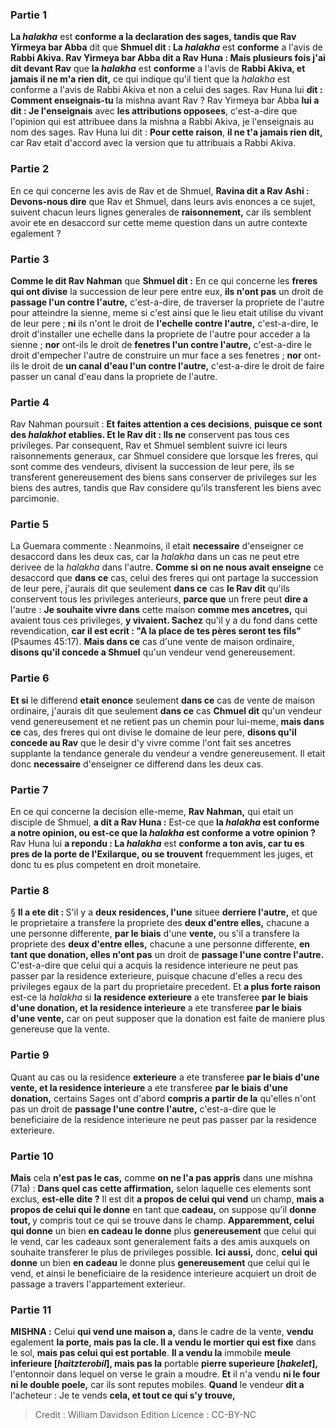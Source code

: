 
### Partie 1
<b>La <i>halakha</i></b> est <b>conforme a la declaration des sages, tandis que Rav Yirmeya bar Abba</b> dit que <b>Shmuel dit : La <i>halakha</i></b> est <b>conforme</b> a l'avis de <b>Rabbi Akiva. Rav Yirmeya bar Abba dit a Rav Huna : Mais plusieurs fois j'ai dit devant Rav</b> que <b>la <i>halakha</i></b> est <b>conforme</b> a l'avis de <b>Rabbi Akiva, et jamais il ne m'a rien dit,</b> ce qui indique qu'il tient que la <i>halakha</i> est conforme a l'avis de Rabbi Akiva et non a celui des sages. Rav Huna lui <b>dit : Comment enseignais-tu</b> la mishna avant Rav ? Rav Yirmeya bar Abba <b>lui a dit : Je l'enseignais</b> avec <b>les attributions opposees</b>, c'est-a-dire que l'opinion qui est attribuee dans la mishna a Rabbi Akiva, je l'enseignais au nom des sages. Rav Huna lui dit : <b>Pour cette raison</b>, <b>il ne t'a jamais rien dit,</b> car Rav etait d'accord avec la version que tu attribuais a Rabbi Akiva.

### Partie 2
En ce qui concerne les avis de Rav et de Shmuel, <b>Ravina dit a Rav Ashi : Devons-nous dire</b> que Rav et Shmuel, dans leurs avis enonces a ce sujet, suivent chacun leurs lignes generales de <b>raisonnement,</b> car ils semblent avoir ete en desaccord sur cette meme question dans un autre contexte egalement ?

### Partie 3
<b>Comme le dit Rav Nahman</b> que <b>Shmuel dit :</b> En ce qui concerne les <b>freres qui ont divise</b> la succession de leur pere entre eux, <b>ils n'ont pas</b> un droit de <b>passage l'un contre l'autre,</b> c'est-a-dire, de traverser la propriete de l'autre pour atteindre la sienne, meme si c'est ainsi que le lieu etait utilise du vivant de leur pere ; <b>ni</b> ils n'ont le droit de <b>l'echelle contre l'autre,</b> c'est-a-dire, le droit d'installer une echelle dans la propriete de l'autre pour acceder a la sienne ; <b>nor</b> ont-ils le droit de <b>fenetres l'un contre l'autre,</b> c'est-a-dire le droit d'empecher l'autre de construire un mur face a ses fenetres ; <b>nor</b> ont-ils le droit de <b>un canal d'eau l'un contre l'autre,</b> c'est-a-dire le droit de faire passer un canal d'eau dans la propriete de l'autre.

### Partie 4
Rav Nahman poursuit : <b>Et faites attention a ces decisions</b>, <b>puisque ce sont des <i>halakhot</i> etablies. Et le Rav dit : Ils ne</b> conservent pas tous ces privileges. Par consequent, Rav et Shmuel semblent suivre ici leurs raisonnements generaux, car Shmuel considere que lorsque les freres, qui sont comme des vendeurs, divisent la succession de leur pere, ils se transferent genereusement des biens sans conserver de privileges sur les biens des autres, tandis que Rav considere qu'ils transferent les biens avec parcimonie.

### Partie 5
La Guemara commente : Neanmoins, il etait <b>necessaire</b> d'enseigner ce desaccord dans les deux cas, car la <i>halakha</i> dans un cas ne peut etre derivee de la <i>halakha</i> dans l'autre. <b>Comme si on ne nous avait enseigne</b> ce desaccord que <b>dans ce</b> cas, celui des freres qui ont partage la succession de leur pere, j'aurais dit que seulement <b>dans ce</b> cas <b>le Rav dit</b> qu'ils conservent tous les privileges anterieurs, <b>parce que</b> un frere peut <b>dire a</b> l'autre : <b>Je souhaite vivre dans</b> cette maison <b>comme mes ancetres,</b> qui avaient tous ces privileges, <b>y vivaient. Sachez</b> qu'il y a du fond dans cette revendication, <b>car il est ecrit : "A la place de tes pères seront tes fils"</b> (Psaumes 45:17). <b>Mais dans ce</b> cas d'une vente de maison ordinaire, <b>disons qu'il concede a Shmuel</b> qu'un vendeur vend genereusement.

### Partie 6
<b>Et si</b> le differend <b>etait enonce</b> seulement <b>dans ce</b> cas de vente de maison ordinaire, j'aurais dit que seulement <b>dans ce</b> cas <b>Chmuel dit</b> qu'un vendeur vend genereusement et ne retient pas un chemin pour lui-meme, <b>mais dans ce</b> cas, des freres qui ont divise le domaine de leur pere, <b>disons qu'il concede au Rav</b> que le desir d'y vivre comme l'ont fait ses ancetres supplante la tendance generale du vendeur a vendre genereusement. Il etait donc <b>necessaire</b> d'enseigner ce differend dans les deux cas.

### Partie 7
En ce qui concerne la decision elle-meme, <b>Rav Nahman,</b> qui etait un disciple de Shmuel, <b>a dit a Rav Huna :</b> Est-ce que <b>la <i>halakha</i> est conforme a notre opinion, ou est-ce que la <i>halakha</i> est conforme a votre opinion ?</b> Rav Huna lui <b>a repondu : La <i>halakha</i></b> est <b>conforme a ton avis, car tu es pres de la porte de l'Exilarque, ou se trouvent</b> frequemment les juges,</b> et donc tu es plus competent en droit monetaire.

### Partie 8
§ <b>Il a ete dit : </b> S'il y a <b>deux residences, l'une</b> situee <b>derriere l'autre,</b> et que le proprietaire a transfere la propriete des <b>deux d'entre elles,</b> chacune a une personne differente, <b>par le biais</b> d'une <b>vente,</b> ou s'il a transfere la propriete des <b>deux d'entre elles,</b> chacune a une personne differente, <b>en tant que donation, elles n'ont pas</b> un droit de <b>passage l'une contre l'autre. </b> C'est-a-dire que celui qui a acquis la residence interieure ne peut pas passer par la residence exterieure, puisque chacune d'elles a recu des privileges egaux de la part du proprietaire precedent. Et <b>a plus forte raison</b> est-ce la <i>halakha</i> si <b>la residence exterieure</b> a ete transferee <b>par le biais d'une donation, et la residence interieure</b> a ete transferee <b>par le biais d'une vente,</b> car on peut supposer que la donation est faite de maniere plus genereuse que la vente.

### Partie 9
Quant au cas ou la residence <b>exterieure</b> a ete transferee <b>par le biais d'une vente, et la residence interieure</b> a ete transferee <b>par le biais d'une donation,</b> certains Sages ont d'abord <b>compris a partir de la</b> qu'elles n'ont pas un</b> droit de <b>passage l'une contre l'autre,</b> c'est-a-dire que le beneficiaire de la residence interieure ne peut pas passer par la residence exterieure.

### Partie 10
<b>Mais</b> cela <b>n'est pas le cas,</b> comme <b>on ne l'a pas appris</b> dans une mishna (71a) : <b>Dans quel cas</b> <b>cette affirmation,</b> selon laquelle ces elements sont exclus, <b>est-elle dite ?</b> Il est dit <b>a propos de celui qui vend</b> un champ, <b>mais a propos de celui qui le donne</b> en tant que <b>cadeau,</b> on suppose qu'il <b>donne tout, </b> y compris tout ce qui se trouve dans le champ. <b>Apparemment, celui qui donne</b> un bien <b>en cadeau le donne</b> plus <b>genereusement</b> que celui qui le vend, car les cadeaux sont generalement faits a des amis auxquels on souhaite transferer le plus de privileges possible. <b>Ici aussi,</b> donc, <b>celui qui donne</b> un bien <b>en cadeau</b> le donne plus <b>genereusement</b> que celui qui le vend, et ainsi le beneficiaire de la residence interieure acquiert un droit de passage a travers l'appartement exterieur.

### Partie 11
<strong>MISHNA :</strong> Celui <b>qui vend une maison a,</b> dans le cadre de la vente, <b>vendu</b> egalement <b>la porte, mais pas la cle. Il a vendu le mortier qui est fixe</b> dans le sol, <b>mais pas celui qui est portable</b>. <b>Il a vendu la</b> immobile <b>meule inferieure [<i>haitzterobil</i>], mais pas la</b> portable <b>pierre superieure [<i>hakelet</i>],</b> l'entonnoir dans lequel on verse le grain a moudre. <b>Et</b> il n'a vendu <b>ni le four ni le double poele,</b> car ils sont reputes mobiles. <b>Quand</b> le vendeur <b>dit a</b> l'acheteur : Je te vends <b>cela, et tout ce qui s'y trouve,</b>

>Credit : William Davidson Edition
>Licence : CC-BY-NC